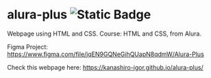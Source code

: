 # alura-plus ![Static Badge](https://img.shields.io/badge/License-MIT-blue)

Webpage using HTML and CSS. Course: HTML and CSS, from Alura.

Figma Project:
https://www.figma.com/file/jqEN9GQNeGihQUapN8qdmW/Alura-Plus

Check this webpage here:
https://kanashiro-igor.github.io/alura-plus/
